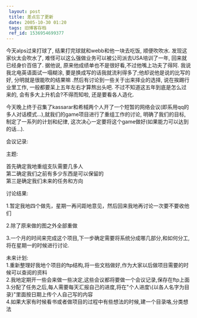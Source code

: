 ```yaml
---
 layout: post
 title: 差点忘了更新
 date: 2005-10-30 01:20
 tags: 旧博客存档
 ref_id: 1536954699377
---
```

今天alps过来打球了, 结果打完球就和webb和他一块去吃饭, 顺便吹吹水. 发现这家伙太会吹水了, 难怪可以这么强做业务可以被公司派去USA培训了一年,
回来就已经身价百倍了. 据他说, 原来他成绩单也不是很好看,不过他嘴上功夫了得阿. 我说我北电英语面试一塌糊涂,
要是换成写的话我就流利得多了;他却说他是说的比写的好, 分明就是很能吹的结果嘛 .然后有讨论到一些关于出来择业的选择, 说在挨踢行业里工作,
一般都要呆上五年左右才算熬出头吧. 不过不知道这五年到底是怎么过来的, 会有多大上升机会?不得而知啦, 还是要看各人造化.



今天晚上终于召集了kassarar和希棫两个人开了一个短暂的网络会议(即系用qq的多人对话模式...),就我们的game项目进行了重组工作的讨论,
明确了我们的目标, 制定了一系列的计划和纪律, 这次决心一定要将这个game做好(如果能力可以达到的话...).



会议记录:



主题:

首先确定我地重组支队需要几多人  
第二确定我们之前有多少东西是可以保留的  
第三是确定我们未来的任务和方向



讨论结果:

1.暂定我地四个做先，星期一再问距地意见，然后回来我地再讨论一次要不要收他们

2.除了原来做的图之外全部重做

3.一个月的时间来完成这个项目,下一步确定需要将系统分成哪几部分,和如何分工,将在星期一的时候进行讨论.



未来计划:  
1.重新整理好我地个项目的ftp结构,将一些文档做好,作为大家以后做项目需要的时候可以查阅的资料  
2.我地定期开一些会来做一些决定,这些会议都将要做一个会议记录,保存在ftp上面  
3.分配了任务之后,每人需要每天汇报自己的进度,将在"个人进度\\{以各人名字为目录}"里面按日期上传个人自己写的内容  
4.如果大家有时候看书或者做项目的过程中有些想法的时候,建一个目录咯,分类想法

